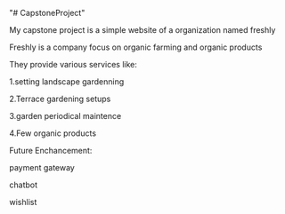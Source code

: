 "# CapstoneProject" 


My capstone project is a simple website of a organization named freshly

Freshly is a company focus on organic farming and organic products

They provide various services like:


1.setting landscape gardenning


2.Terrace gardening setups


3.garden periodical maintence


4.Few organic products






Future Enchancement:


payment gateway


chatbot


wishlist
